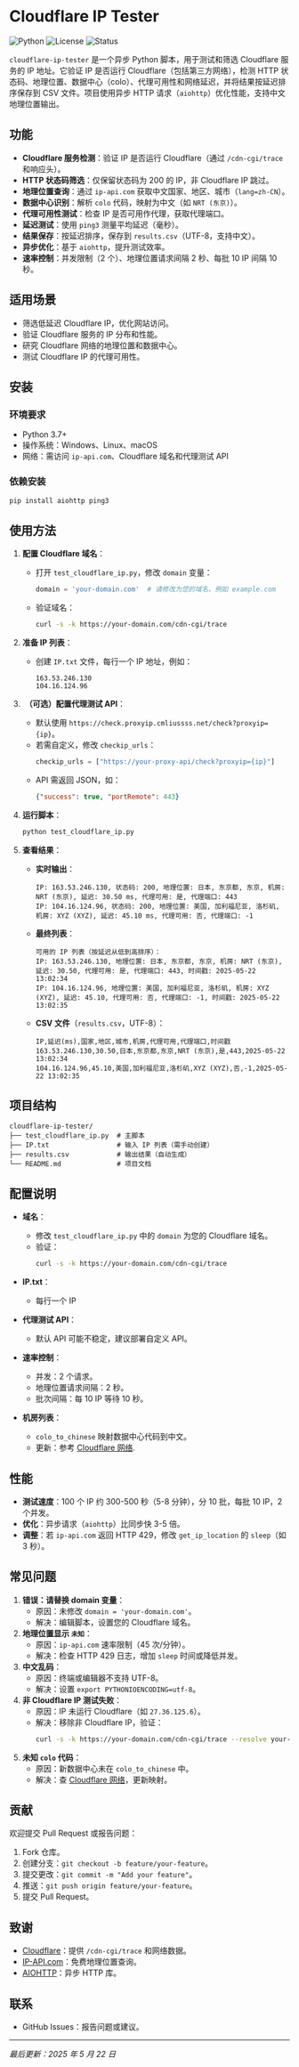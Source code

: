 # Cloudflare IP Tester

![Python](https://img.shields.io/badge/python-3.7%2B-blue)
![License](https://img.shields.io/badge/license-MIT-green)
![Status](https://img.shields.io/badge/status-active-brightgreen)

`cloudflare-ip-tester` 是一个异步 Python 脚本，用于测试和筛选 Cloudflare 服务的 IP 地址。它验证 IP 是否运行 Cloudflare（包括第三方网络），检测 HTTP 状态码、地理位置、数据中心（colo）、代理可用性和网络延迟，并将结果按延迟排序保存到 CSV 文件。项目使用异步 HTTP 请求（`aiohttp`）优化性能，支持中文地理位置输出。

## 功能

* ​**Cloudflare 服务检测**​：验证 IP 是否运行 Cloudflare（通过 `/cdn-cgi/trace` 和响应头）。
* ​**HTTP 状态码筛选**​：仅保留状态码为 200 的 IP，非 Cloudflare IP 跳过。
* ​**地理位置查询**​：通过 `ip-api.com` 获取中文国家、地区、城市（`lang=zh-CN`）。
* ​**数据中心识别**​：解析 `colo` 代码，映射为中文（如 `NRT (东京)`）。
* ​**代理可用性测试**​：检查 IP 是否可用作代理，获取代理端口。
* ​**延迟测试**​：使用 `ping3` 测量平均延迟（毫秒）。
* ​**结果保存**​：按延迟排序，保存到 `results.csv`（UTF-8，支持中文）。
* ​**异步优化**​：基于 `aiohttp`，提升测试效率。
* ​**速率控制**​：并发限制（2 个）、地理位置请求间隔 2 秒、每批 10 IP 间隔 10 秒。

## 适用场景

* 筛选低延迟 Cloudflare IP，优化网站访问。
* 验证 Cloudflare 服务的 IP 分布和性能。
* 研究 Cloudflare 网络的地理位置和数据中心。
* 测试 Cloudflare IP 的代理可用性。

## 安装

### 环境要求

* Python 3.7+
* 操作系统：Windows、Linux、macOS
* 网络：需访问 `ip-api.com`、Cloudflare 域名和代理测试 API

### 依赖安装

```bash
pip install aiohttp ping3
```

## 使用方法

1. ​**配置 Cloudflare 域名**​：
   
   * 打开 `test_cloudflare_ip.py`，修改 `domain` 变量：
     ```python
     domain = 'your-domain.com'  # 请修改为您的域名，例如 example.com
     ```
   * 验证域名：
     ```bash
     curl -s -k https://your-domain.com/cdn-cgi/trace
     ```
2. ​**准备 IP 列表**​：
   
   * 创建 `IP.txt` 文件，每行一个 IP 地址，例如：
     ```
     163.53.246.130
     104.16.124.96
     ```
3. ​ **（可选）配置代理测试 API**​：
   
   * 默认使用 `https://check.proxyip.cmliussss.net/check?proxyip={ip}`。
   * 若需自定义，修改 `checkip_urls`：
     ```python
     checkip_urls = ["https://your-proxy-api/check?proxyip={ip}"]
     ```
   * API 需返回 JSON，如：
     ```json
     {"success": true, "portRemote": 443}
     ```
4. ​**运行脚本**​：
   
   ```bash
   python test_cloudflare_ip.py
   ```
5. ​**查看结果**​：
   
   * ​**实时输出**​：
     ```
     IP: 163.53.246.130, 状态码: 200, 地理位置: 日本, 东京都, 东京, 机房: NRT (东京), 延迟: 30.50 ms, 代理可用: 是, 代理端口: 443
     IP: 104.16.124.96, 状态码: 200, 地理位置: 美国, 加利福尼亚, 洛杉矶, 机房: XYZ (XYZ), 延迟: 45.10 ms, 代理可用: 否, 代理端口: -1
     ```
   * ​**最终列表**​：
     ```
     可用的 IP 列表（按延迟从低到高排序）：
     IP: 163.53.246.130, 地理位置: 日本, 东京都, 东京, 机房: NRT (东京), 延迟: 30.50, 代理可用: 是, 代理端口: 443, 时间戳: 2025-05-22 13:02:34
     IP: 104.16.124.96, 地理位置: 美国, 加利福尼亚, 洛杉矶, 机房: XYZ (XYZ), 延迟: 45.10, 代理可用: 否, 代理端口: -1, 时间戳: 2025-05-22 13:02:35
     ```
   * ​**CSV 文件**​（`results.csv`，UTF-8）：
     ```
     IP,延迟(ms),国家,地区,城市,机房,代理可用,代理端口,时间戳
     163.53.246.130,30.50,日本,东京都,东京,NRT (东京),是,443,2025-05-22 13:02:34
     104.16.124.96,45.10,美国,加利福尼亚,洛杉矶,XYZ (XYZ),否,-1,2025-05-22 13:02:35
     ```

## 项目结构

```
cloudflare-ip-tester/
├── test_cloudflare_ip.py  # 主脚本
├── IP.txt                 # 输入 IP 列表（需手动创建）
├── results.csv            # 输出结果（自动生成）
└── README.md              # 项目文档
```

## 配置说明

* ​**域名**​：
  * 修改 `test_cloudflare_ip.py` 中的 `domain` 为您的 Cloudflare 域名。
  * 验证：
    ```bash
    curl -s -k https://your-domain.com/cdn-cgi/trace
    ```
* ​**IP.txt**​：
  * 每行一个 IP
  
* ​**代理测试 API**​：
  * 默认 API 可能不稳定，建议部署自定义 API。
  
* ​**速率控制**​：
  * 并发：2 个请求。
  * 地理位置请求间隔：2 秒。
  * 批次间隔：每 10 IP 等待 10 秒。
  
* ​**机房列表**​：
  * `colo_to_chinese` 映射数据中心代码到中文。
  * 更新：参考 [Cloudflare 网络](https://www.cloudflare.com/network/).

## 性能

* ​**测试速度**​：100 个 IP 约 300-500 秒（5-8 分钟），分 10 批，每批 10 IP，2 个并发。
* ​**优化**​：异步请求（`aiohttp`）比同步快 3-5 倍。
* ​**调整**​：若 `ip-api.com` 返回 HTTP 429，修改 `get_ip_location` 的 `sleep`（如 3 秒）。

## 常见问题

1. ​**错误：请替换 domain 变量**​：
   * 原因：未修改 `domain = 'your-domain.com'`。
   * 解决：编辑脚本，设置您的 Cloudflare 域名。
2. ​**地理位置显示 `未知`**​：
   * 原因：`ip-api.com` 速率限制（45 次/分钟）。
   * 解决：检查 HTTP 429 日志，增加 `sleep` 时间或降低并发。
3. ​**中文乱码**​：
   * 原因：终端或编辑器不支持 UTF-8。
   * 解决：设置 `export PYTHONIOENCODING=utf-8`。
4. ​**非 Cloudflare IP 测试失败**​：
   * 原因：IP 未运行 Cloudflare（如 `27.36.125.6`）。
   * 解决：移除非 Cloudflare IP，验证：
     ```bash
     curl -s -k https://your-domain.com/cdn-cgi/trace --resolve your-domain.com:443:<IP>
     ```
5. ​**未知 `colo` 代码**​：
   * 原因：新数据中心未在 `colo_to_chinese` 中。
   * 解决：查 [Cloudflare 网络](https://www.cloudflare.com/network/)，更新映射。

## 贡献

欢迎提交 Pull Request 或报告问题：

1. Fork 仓库。
2. 创建分支：`git checkout -b feature/your-feature`。
3. 提交更改：`git commit -m "Add your feature"`。
4. 推送：`git push origin feature/your-feature`。
5. 提交 Pull Request。



## 致谢

* [Cloudflare](https://www.cloudflare.com/)：提供 `/cdn-cgi/trace` 和网络数据。
* [IP-API.com](https://ip-api.com/)：免费地理位置查询。
* [AIOHTTP](https://docs.aiohttp.org/)：异步 HTTP 库。

## 联系

* GitHub Issues：报告问题或建议。

---

*最后更新：2025 年 5 月 22 日*
